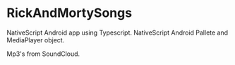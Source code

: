 # RickAndMortySongs

NativeScript Android app using Typescript. 
NativeScript Android Pallete and MediaPlayer object.

Mp3's from SoundCloud. 

